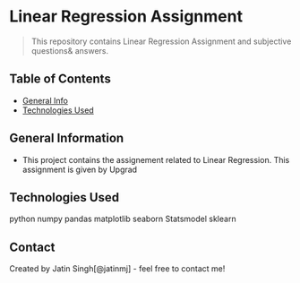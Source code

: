 # Linear Regression Assignment
> This repository contains Linear Regression Assignment and subjective questions& answers.


## Table of Contents
* [General Info](#general-information)
* [Technologies Used](#technologies-used)

## General Information
- This project contains the assignement related to Linear Regression. This assignment is given by Upgrad 


## Technologies Used
python
numpy
pandas
matplotlib
seaborn 
Statsmodel
sklearn



## Contact
Created by Jatin Singh[@jatinmj] - feel free to contact me!

